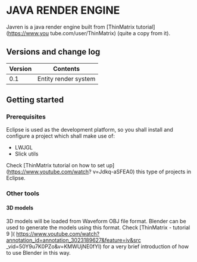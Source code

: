 # JAVA RENDER ENGINE
Javren is a java render engine built from [ThinMatrix tutorial](https://www.you
tube.com/user/ThinMatrix) (quite a copy from it).

## Versions and change log

| Version | Contents                                    |
| ------- |-------------------------------------------- |
|   0.1   | Entity render system                        |


## Getting started

### Prerequisites
Eclipse is used as the development platform, so you shall install and configure
a project which shall make use of:

- LWJGL
- Slick utils

Check [ThinMatrix tutorial on how to set up](https://www.youtube.com/watch?
v=Jdkq-aSFEA0) this type of projects in Eclipse.

### Other tools
#### 3D models
3D models will be loaded from Waveform OBJ file format. Blender can be used to
generate the models using this format. Check [ThinMatrix - tutorial 9 ](
https://www.youtube.com/watch?annotation_id=annotation_3023189627&feature=iv&src
_vid=50Y9u7K0PZo&v=KMWUjNE0fYI) for a very brief introduction of how to use
Blender in this way.
